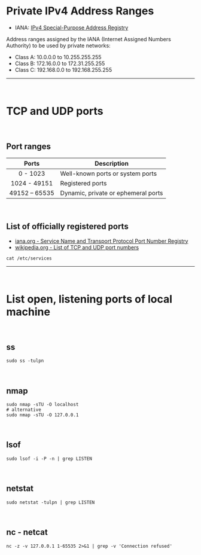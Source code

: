 # Private IPv4 Address Ranges

- IANA: [IPv4 Special-Purpose Address Registry](https://www.iana.org/assignments/iana-ipv4-special-registry/iana-ipv4-special-registry.xhtml)

Address ranges assigned by the IANA (Internet Assigned Numbers Authority) to be used by private networks:

- Class A: 10.0.0.0 to 10.255.255.255
- Class B: 172.16.0.0 to 172.31.255.255
- Class C: 192.168.0.0 to 192.168.255.255

-------------

</br>

# TCP and UDP ports

</br>

## Port ranges

|     Ports     | Description                         |
|:-------------:| ----------------------------------- |
|   0 - 1023    | Well-known ports or system ports    |
| 1024 - 49151  | Registered ports                    |
| 49152 – 65535 | Dynamic, private or ephemeral ports | 

</br>

## List of officially registered ports

- [iana.org - Service Name and Transport Protocol Port Number Registry](https://www.iana.org/assignments/service-names-port-numbers/service-names-port-numbers.xhtml)
- [wikipedia.org - List of TCP and UDP port numbers](https://en.wikipedia.org/wiki/List_of_TCP_and_UDP_port_numbers)

```shell
cat /etc/services
```

-------------

</br>

# List open, listening ports of local machine

</br>

## ss

```shell
sudo ss -tulpn
```

</br>

## nmap

```shell
sudo nmap -sTU -O localhost
# alternative
sudo nmap -sTU -O 127.0.0.1
```

</br>

## lsof

```shell
sudo lsof -i -P -n | grep LISTEN
```

</br>

## netstat

```shell
sudo netstat -tulpn | grep LISTEN
```

</br>

## nc - netcat

```shell
nc -z -v 127.0.0.1 1-65535 2>&1 | grep -v 'Connection refused'
```